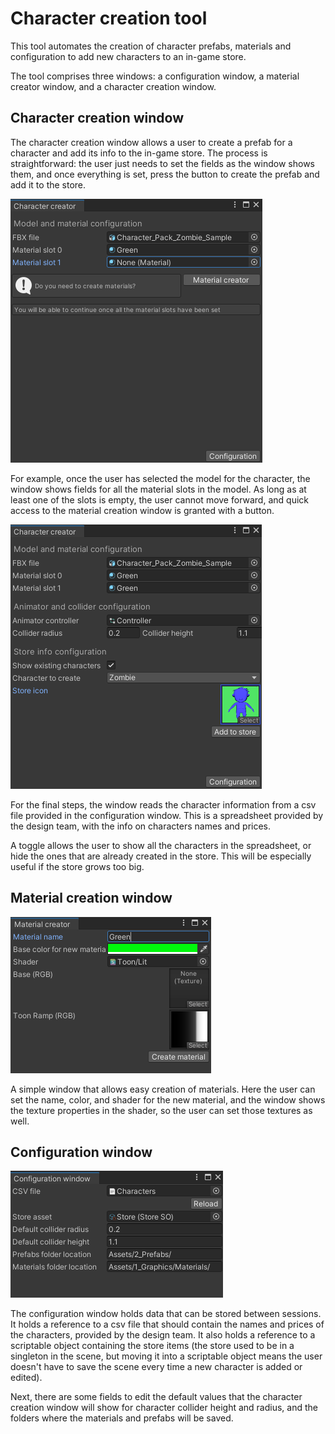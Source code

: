 # Character creation tool
This tool automates the creation of character prefabs, materials and configuration to add new characters to an in-game store.

The tool comprises three windows: a configuration window, a material creator window, and a character creation window.

## Character creation window
The character creation window allows a user to create a prefab for a character and add its info to the in-game store.
The process is straightforward: the user just needs to set the fields as the window shows them, and once everything is set, press the button to create the prefab and add it to the store.

![Character creation window](img/charactera.png?raw=true "Character creation window, partially set")

For example, once the user has selected the model for the character, the window shows fields for all the material slots in the model. 
As long as at least one of the slots is empty, the user cannot move forward, and quick access to the material creation window is granted with a button.

![Character creation window](img/character.png?raw=true "Character creation window")

For the final steps, the window reads the character information from a csv file provided in the configuration window. 
This is a spreadsheet provided by the design team, with the info on characters names and prices.

A toggle allows the user to show all the characters in the spreadsheet, or hide the ones that are already created in the store.
This will be especially useful if the store grows too big. 

## Material creation window
![Material creation window](img/material.png?raw=true "Material creation window")

A simple window that allows easy creation of materials. 
Here the user can set the name, color, and shader for the new material, and the window shows the texture properties in the shader, so the user can set those textures as well.

## Configuration window
![Configuration window](img/config2.png?raw=true "Configuration window")

The configuration window holds data that can be stored between sessions. 
It holds a reference to a csv file that should contain the names and prices of the characters, provided by the design team.
It also holds a reference to a scriptable object containing the store items 
(the store used to be in a singleton in the scene, but moving it into a scriptable object means the user doesn't have to save the scene every time a new character is added or edited).

Next, there are some fields to edit the default values that the character creation window will show for character collider height and radius,
and the folders where the materials and prefabs will be saved.
 
